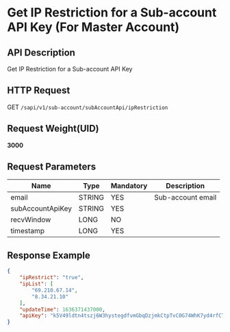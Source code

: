 # Get IP Restriction for a Sub-account API Key (For Master Account) 

## API Description​

Get IP Restriction for a Sub-account API Key

## HTTP Request​

GET `/sapi/v1/sub-account/subAccountApi/ipRestriction`

## Request Weight(UID)​

**3000**

## Request Parameters​

| Name | Type | Mandatory | Description |
| --- | --- | --- | --- |
| email | STRING | YES | Sub-account email |
| subAccountApiKey | STRING | YES |  |
| recvWindow | LONG | NO |  |
| timestamp | LONG | YES |  |

## Response Example​

```json
{  
    "ipRestrict": "true",  
    "ipList": [  
        "69.210.67.14",  
        "8.34.21.10"  
    ],  
    "updateTime": 1636371437000,  
    "apiKey": "k5V49ldtn4tszj6W3hystegdfvmGbqDzjmkCtpTvC0G74WhK7yd4rfCTo4lShf"  
}
```


